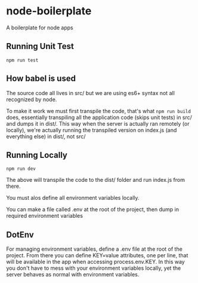 # node-boilerplate

A boilerplate for node apps

## Running Unit Test

`npm run test`

## How babel is used

The source code all lives in src/ but we are using es6+ syntax not all recognized by node.  

To make it work we must first transpile the code, that's what `npm run build` does, essentially transpiling all the application code (skips unit tests) in src/ and dumps it in dist/.  This way when the server is actually ran remotely (or locally), we're actually running the transpiled version on index.js (and everything else) in dist/, not src/

## Running Locally

`npm run dev`

The above will transpile the code to the dist/ folder and run index.js from there.

You must alos define all environment variables locally.

You can make a file called .env at the root of the project, then dump in required environment variables

## DotEnv

For managing environment variables, define a .env file at the root of the project.  From there you can define KEY=value attributes, one per line, that will be available in the app when accessing process.env.KEY.  In this way you don't have to mess with your environment variables locally, yet the server behaves as normal with environment variables.